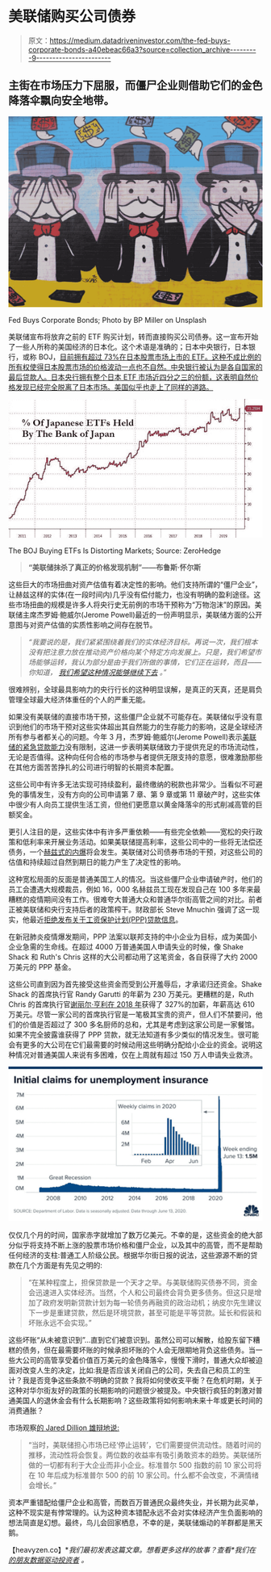 # 美联储购买公司债券

> 原文：<https://medium.datadriveninvestor.com/the-fed-buys-corporate-bonds-a40ebeac66a3?source=collection_archive---------9----------------------->

## 主街在市场压力下屈服，而僵尸企业则借助它们的金色降落伞飘向安全地带。

![](img/0d267e7b884182fdc57ff2004fd19800.png)

Fed Buys Corporate Bonds; Photo by BP Miller on Unsplash

美联储宣布将放弃之前的 ETF 购买计划，转而直接购买公司债券。这一宣布开始了一些人所称的美国经济的日本化。这个术语是准确的；日本中央银行，日本银行，或称 BOJ，[目前拥有超过 73%在日本股票市场上市的 ETF。这种不成比例的所有权使得日本股票市场的价格波动一点也不自然。中央银行被认为是各自国家的最后贷款人。日本央行拥有整个日本 ETF 市场近四分之三的份额，这表明自然价格发现已经完全脱离了日本市场。美国似乎也走上了同样的道路。](https://www.zerohedge.com/markets/feds-actions-have-obliterated-true-price-discovery-mechanism)

![](img/bd13fda4b2046329d5975fa585cbe9e6.png)

The BOJ Buying ETFs Is Distorting Markets; Source: ZeroHedge

> **“美联储抹杀了真正的价格发现机制”——布鲁斯·怀尔斯**

这些巨大的市场扭曲对资产估值有着决定性的影响。他们支持所谓的“僵尸企业”，让赫兹这样的实体(在一段时间内)几乎没有偿付能力，也没有明确的盈利途径。这些市场扭曲的规模是许多人将央行史无前例的市场干预称为“万物泡沫”的原因。美联储主席杰罗姆·鲍威尔(Jerome Powell)最近的一份声明显示，美联储方面的公开意图与对资产估值的实质性影响之间存在脱节。

> *“我要说的是，我们紧紧围绕着我们的实体经济目标。再说一次，我们根本没有把注意力放在推动资产价格向某个特定方向发展上。只是，我们希望市场能够运转，我认为部分是由于我们所做的事情，它们正在运转，而且——你知道，* [*我们希望这种情况能够继续下去*](https://app.hedgeye.com/insights/85622-we-re-not-focused-on-moving-asset-prices?type=guest-contributors) *。”*

很难辨别，全球最具影响力的央行行长的这种明显误解，是真正的天真，还是肩负管理全球最大经济体重任的个人的严重无能。

如果没有美联储的直接市场干预，这些僵尸企业就不可能存在。美联储似乎没有意识到他们的市场干预对这些实体超出其自然能力的生存能力的影响，这是全球经济所有参与者都关心的问题。今年 3 月，杰罗姆·鲍威尔(Jerome Powell)表示[美联储的紧急贷款能力](https://www.marketwatch.com/story/fed-balance-sheet-hits-record-as-powell-says-there-is-no-limit-to-lending-power-2020-03-26)没有限制，这进一步表明美联储致力于提供充足的市场流动性，无论是否值得。这种向任何合格的市场参与者提供无限支持的意愿，很难激励那些在其他方面苦苦挣扎的公司进行明智的长期资本配置。

这些公司中有许多无法实现可持续盈利，最终缴纳的税款也非常少。当看似不可避免的事情发生，没有方向的公司申请第 7 章、第 9 章或第 11 章破产时，这些实体中很少有人向员工提供生活工资，但他们更愿意以黄金降落伞的形式削减高管的巨额奖金。

更引人注目的是，这些实体中有许多严重依赖——有些完全依赖——宽松的央行政策和低利率来开展业务活动。如果美联储提高利率，这些公司中的一些将无法偿还债务，一个[赫兹式的内爆](https://medium.com/datadriveninvestor/hertzs-sale-of-worthless-shares-halted-by-the-sec-fda74bf115ec)将会发生。美联储对公司债券市场的干预，对这些公司的估值和持续超过自然到期日的能力产生了决定性的影响。

这种宽松局面的反面是普通美国工人的情况。当这些僵尸企业申请破产时，他们的员工会遭遇大规模裁员，例如 16，000 名赫兹员工现在发现自己在 100 多年来最糟糕的疫情期间没有工作。很难夸大普通大众和普通华尔街高管之间的对比。前者正被美联储和央行支持后者的政策榨干。财政部长 Steve Mnuchin 强调了这一现实，他最近[拒绝发布关于工资保护计划(PPP)贷款信息](https://www.marketplace.org/2020/06/15/who-got-those-ppp-loans-the-government-doesnt-want-to-tell/)。

在新冠肺炎疫情爆发期间，PPP 法案以联邦支持的中小企业为目标，成为美国小企业急需的生命线。在超过 4000 万普通美国人申请失业的时候，像 Shake Shack 和 Ruth's Chris 这样的大公司都动用了这笔资金，各自获得了大约 2000 万美元的 PPP 基金。

这些公司直到因为首先接受这些资金而受到公开羞辱后，才承诺归还资金。Shake Shack 的首席执行官 Randy Garutti 的年薪为 230 万美元。更糟糕的是，Ruth Chris 的首席执行官[谢丽尔·亨利在 2018 年](https://www.execpay.org/news/ruths-hospitality-group-inc-2018-compensation-1874#:~:text=Ruth%27s%20Hospitality%20Group%20reports%202018%20executive%20compensation&text=Cheryl%20J.,M%2C%20was%20in%20stock%20awards.)获得了 327%的加薪，年薪高达 610 万美元。尽管一家公司的首席执行官是一笔极其宝贵的资产，但人们不禁要问，他们的价值是否超过了 300 多名厨师的总和，尤其是考虑到这家公司是一家餐馆。如果不完全披露谁获得了 PPP 贷款，就无法知道有多少类似的情况发生。很可能会有更多的大公司在它们最需要的时候动用这些明确分配给小企业的资金。说明这种情况对普通美国人来说有多困难，仅在上周就有超过 150 万人申请失业救济。

![](img/967344833800f7a8e87f925400726cf0.png)

仅仅几个月的时间，国家赤字就增加了数万亿美元。不幸的是，这些资金的绝大部分似乎将支持不断上涨的股票市场价格和僵尸企业，以及其中的高管，而不是帮助任何经济的支柱:普通工人阶级公民。根据华尔街日报的说法，这些源源不断的贷款在几个方面是有先见之明的:

> “在某种程度上，担保贷款是一个天才之举。与美联储购买债券不同，资金会迅速进入实体经济。当然，个人和公司最终会背负更多债务。但这只是增加了政府发明新贷款计划为每一轮债务再融资的政治动机；纳皮尔先生建议下一步是重建贷款，然后是环境贷款，甚至可能是平等贷款。延长和假装和坏账永远不会实现。”

这些坏账“从未被意识到”…直到它们被意识到。虽然公司可以解散，给股东留下糟糕的债务，但在最需要坏账的时候承担坏账的个人会无限期地背负这些债务。当一些大公司的高管享受着价值百万美元的金色降落伞，慢慢下滑时，普通大众却被迫面对改变人生的决定，比如:我是否应该关闭自己的公司，失去自己和员工的生计？我是否竞争这些条款不明确的贷款？我将如何使收支平衡？在危机时期，关于这种对华尔街友好的政策的长期影响的问题很少被提及。中央银行疯狂的刺激对普通美国人的退休金会有什么长期影响？这些政策将如何影响未来十年或更长时间的消费通胀？

市场观察[的 Jared Dillion 雄辩地说:](https://www.marketwatch.com/story/the-federal-reserve-wont-allow-companies-to-fail-and-that-weakens-the-us-2020-06-19)

> “当时，美联储担心市场已经‘停止运转’，它们需要提供流动性。随着时间的推移，流动性将会恢复。两位数的收益率有吸引勇敢资本的趋势。美联储所做的一切都有利于大企业而非小企业。标准普尔 500 指数的前 10 家公司将在 10 年后成为标准普尔 500 的前 10 家公司。什么都不会改变，不满情绪会增长。”

资本严重错配给僵尸企业和高管，而数百万普通民众最终失业，并长期为此买单，这种不现实是有悖常理的。认为这种资本错配永远不会对实体经济产生负面影响的想法简直是幻想。最终，鸟儿会回家栖息，不幸的是，美联储煽动的羊群都是黑天鹅。

【heavyzen.co】[](https://www.heavyzen.co/post/the-fed-buys-corporate-bonds)**我们最初发表这篇文章。想看更多这样的故事？查看*我们在 [*的朋友数据驱动投资者*](https://www.datadriveninvestor.com/) *。**